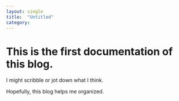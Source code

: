 ```yaml
---
layout: single
title:  "Untitled" 
category: 
---
```




# This is the first documentation of this blog.



I might scribble or jot down what I think.



Hopefully, this blog helps me organized.